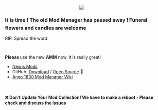<p align="center">
    <a href="https://git.io/anno-mods"><img src="https://github.com/anno-mods.png"></a>
</p>

### It is time :heavy_exclamation_mark: The old Mod Manager has passed away :heavy_exclamation_mark: Funeral flowers and candles are welcome

RIP. Spread the word!

<br />

**Please** use the new **AMM** now. It is really great!

- [Nexus Mods](https://www.nexusmods.com/anno1800/mods/35)
- GitHub: [Download](https://github.com/LemonDrop1228/anno1800-mod-manager) / [Open Source](https://github.com/LemonDrop1228/AMM-Source-Code) :hammer:
- [Anno 1800 Mod Manager Wiki](https://www.notion.so/Anno-1800-Mod-Manager-Wiki-60bbcd8ad9634c2faa225be3f1bd46d6)

<br />

#### :x: Don't Update Your Mod Collection! We have to make a reboot - Please check and discuss the <a href="https://github.com/anno-mods/Collection/issues">Issues</a>
